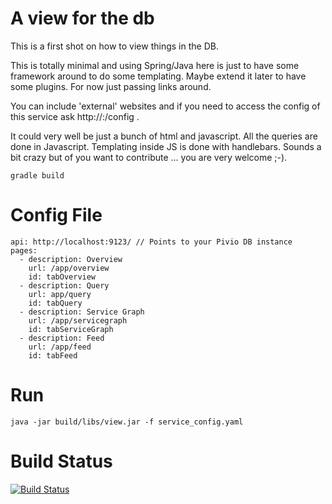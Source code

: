 # A view for the db

This is a first shot on how to view things in the DB.

This is totally minimal and using Spring/Java here is just to have some framework around to do some templating.
Maybe extend it later to have some plugins. For now just passing links around.

You can include 'external' websites and if you need to access the config of this service ask http://<pivio-view>:<port>/config .

It could very well be just a bunch of html and javascript. All the queries are done in Javascript. Templating inside JS is done with handlebars. Sounds a bit crazy but of you want to contribute ... you are very welcome ;-).

```
gradle build
```

# Config File


```
api: http://localhost:9123/ // Points to your Pivio DB instance
pages:
  - description: Overview
    url: /app/overview
    id: tabOverview
  - description: Query
    url: app/query
    id: tabQuery
  - description: Service Graph
    url: /app/servicegraph
    id: tabServiceGraph
  - description: Feed
    url: /app/feed
    id: tabFeed
```

# Run

```
java -jar build/libs/view.jar -f service_config.yaml
```

# Build Status

[![Build Status](https://travis-ci.org/pivio/pivio-web.svg?branch=master)](https://travis-ci.org/pivio/pivio-web)

